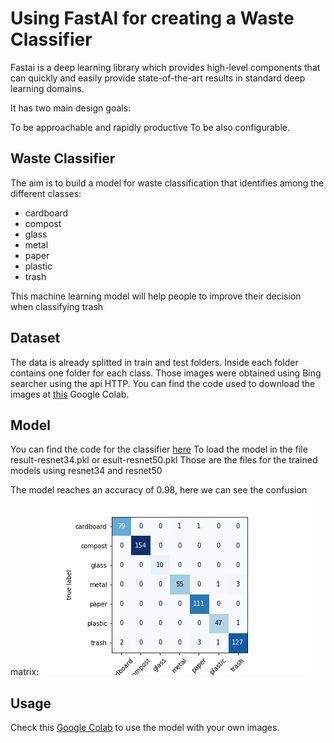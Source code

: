 # Using FastAI for creating a Waste Classifier

Fastai is a deep learning library which provides high-level components that can quickly and easily provide state-of-the-art results in standard deep learning domains.

It has two main design goals:

To be approachable and rapidly productive
To be also configurable.

## Waste Classifier
The aim is to build a model for waste classification that identifies among the different classes:

- cardboard
- compost
- glass
- metal
- paper
- plastic
- trash

This machine learning model will help people to improve their decision when classifying trash

## Dataset 
The data is already splitted in train and test folders. Inside each folder contains one folder for each class. Those images were obtained using Bing searcher using the api HTTP.
You can find the code used to download the images at [this](https://colab.research.google.com/drive/1JvAYFx1DIEi1MMyI-tuCfE2eHMSKisKT?usp=sharing) Google Colab.

## Model 
You can find the code for the classifier [here](resnet-model.ipynb)
To load the model in the file result-resnet34.pkl or esult-resnet50.pkl
Those are the files for the trained models using resnet34 and resnet50 

The model reaches an accuracy of 0.98, here we can see the confusion matrix:
![confusion_matrix](classification_matrix_resnet34.png)



## Usage 
Check this [Google Colab](https://colab.research.google.com/drive/1qMxyoVngHiV6E2ePu54o5PiJFr5Ifhku?usp=sharing) to use the model with your own images. 


